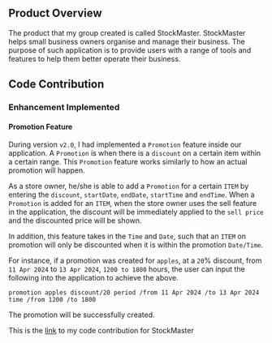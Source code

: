 ## Product Overview

The product that my group created is called StockMaster. StockMaster helps small business owners organise and manage 
their business. The purpose of such application is to provide users with a range of tools and features to help them 
better operate their business.

## Code Contribution

### Enhancement Implemented

#### Promotion Feature

During version `v2.0`, I had implemented a `Promotion` feature inside our application. A `Promotion` is when there is a 
`discount` on a certain item within a certain range.  This `Promotion` feature works similarly to how an actual 
promotion will happen.

As a store owner, he/she is able to add a `Promotion` for a certain `ITEM` by entering the `discount`, `startDate`, 
`endDate`, `startTime` and `endTime`. When a `Promotion` is added for an `ITEM`, when the store owner uses the sell
feature in the application, the discount will be immediately applied to the `sell price` and the discounted price will 
be shown. 

In addition, this feature takes in the `Time` and `Date`, such that an `ITEM` on promotion will only be discounted when 
it is within the promotion `Date/Time`. 

For instance, if a promotion was created for `apples`, at a `20`% discount, from `11 Apr 2024` to `13 Apr 2024`, 
`1200 to 1800` hours, the user can input the following into the application to achieve the above.

```
promotion apples discount/20 period /from 11 Apr 2024 /to 13 Apr 2024 time /from 1200 /to 1800
```
The promotion will be successfully created. 




This is the [link](https://nus-cs2113-ay2324s2.github.io/tp-dashboard/?search=hengshuhong&breakdown=true) to my code contribution for StockMaster

